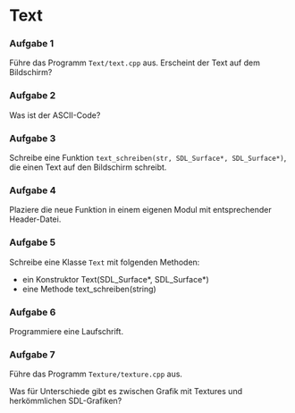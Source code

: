 
# Text

### Aufgabe 1

Führe das Programm `Text/text.cpp` aus. Erscheint der Text auf dem Bildschirm?

### Aufgabe 2

Was ist der ASCII-Code?

### Aufgabe 3

Schreibe eine Funktion `text_schreiben(str, SDL_Surface*, SDL_Surface*)`, die einen Text auf den Bildschirm schreibt. 

### Aufgabe 4

Plaziere die neue Funktion in einem eigenen Modul mit entsprechender Header-Datei.

### Aufgabe 5

Schreibe eine Klasse `Text` mit folgenden Methoden:

* ein Konstruktor Text(SDL_Surface*, SDL_Surface*)
* eine Methode text_schreiben(string)

### Aufgabe 6

Programmiere eine Laufschrift.

### Aufgabe 7

Führe das Programm `Texture/texture.cpp` aus.

Was für Unterschiede gibt es zwischen Grafik mit Textures und herkömmlichen SDL-Grafiken?


